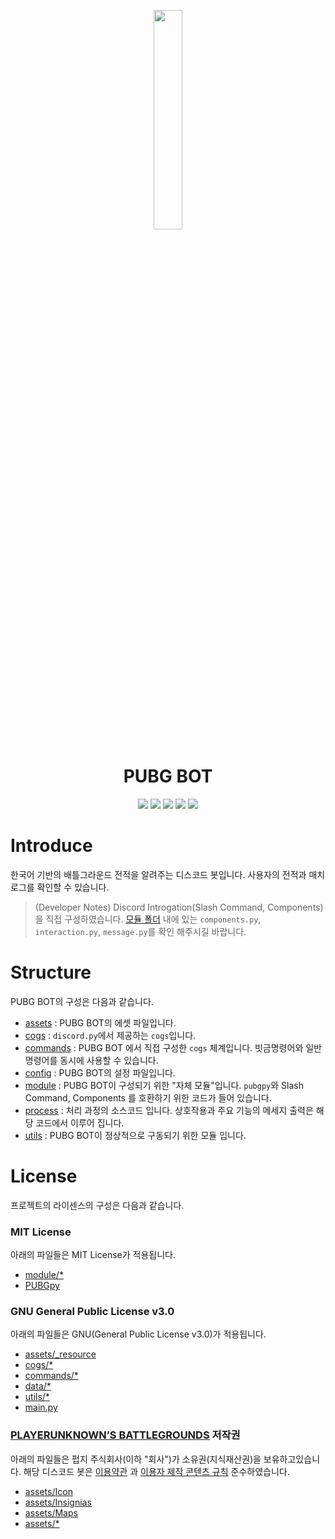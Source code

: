 <p align="center">
    <img src="https://user-images.githubusercontent.com/16767890/127808428-f1cb3adb-f159-43d1-bc33-1a0f6db182bc.png" width="30%"/>
</p>
<h1 align="center">PUBG BOT</h1>
<p align="center">
    <a href="https://www.codacy.com/gh/gunyu1019/PUBG-BOT/dashboard"><img src="https://app.codacy.com/project/badge/Grade/8c90b5a8f40e46a097ce2c5dd099d9e0" /></a>
    <a href="https://www.codefactor.io/repository/github/gunyu1019/pubg-bot/overview/master"><img src="https://www.codefactor.io/repository/github/gunyu1019/pubg-bot/badge/master" /></a>
    <img src="https://img.shields.io/badge/python-3.8-3776AB?style=flat&logo=python&logoColor=ffffff" />
    <img src="https://img.shields.io/badge/release_version-1.1-0080aa?style=flat" />
    <img src="https://img.shields.io/badge/PLT_version-2.0-0080aa?style=flat" />
</p>

# Introduce
한국어 기반의 배틀그라운드 전적을 알려주는 디스코드 봇입니다. 
사용자의 전적과 매치 로그를 확인할 수 있습니다.
> (Developer Notes) Discord Introgation(Slash Command, Components)을 직접 구성하였습니다.
> [모듈 폴더](module) 내에 있는 `components.py`, `interaction.py`, `message.py`를 확인 해주시길 바랍니다.

# Structure
PUBG BOT의 구성은 다음과 같습니다.
* [assets](assets) : PUBG BOT의 에셋 파일입니다.
* [cogs](cogs) : `discord.py`에서 제공하는 `cogs`입니다.
* [commands](commands) : PUBG BOT 에서 직접 구성한 `cogs` 체계입니다. 빗금명령어와 일반명령어를 동시에 사용할 수 있습니다.
* [config](config) : PUBG BOT의 설정 파일입니다.
* [module](module) : PUBG BOT이 구성되기 위한 "자체 모듈"입니다. `pubgpy`와 Slash Command, Components 를 호환하기 위한 코드가 들어 있습니다.
* [process](process) : 처리 과정의 소스코드 입니다. 상호작용과 주요 기능의 메세지 출력은 해당 코드에서 이루어 집니다.
* [utils](utils) : PUBG BOT이 정상적으로 구동되기 위한 모듈 입니다.

# License
프로젝트의 라이센스의 구성은 다음과 같습니다.

### MIT License
아래의 파일들은 MIT License가 적용됩니다.
* [module/*](module)
* [PUBGpy](module/pubgpy)

### GNU General Public License v3.0
아래의 파일들은 GNU(General Public License v3.0)가 적용됩니다.
* [assets/_resource](assets/_resource)
* [cogs/*](cogs)
* [commands/*](commands)
* [data/*](data)
* [utils/*](utils)
* [main.py](main.py)

### [PLAYERUNKNOWN’S BATTLEGROUNDS](https://github.com/pubg/api-assets) 저작권
아래의 파일들은 펍지 주식회사(이하 "회사")가 소유권(지식재산권)을 보유하고있습니다.
해당 디스코드 봇은 [이용약관](https://developer.pubg.com/tos) 과 [이용자 제작 콘텐츠 규칙](https://asia.battlegrounds.pubg.com/ko/player-created-content/) 준수하였습니다.
* [assets/Icon](assets/Icon)
* [assets/Insignias](assets/Insignias)
* [assets/Maps](assets/Maps)
* [assets/*](assets)
